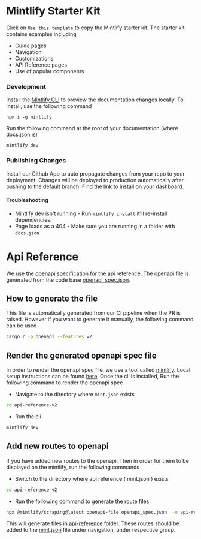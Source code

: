 # Mintlify Starter Kit

Click on `Use this template` to copy the Mintlify starter kit. The starter kit contains examples including

- Guide pages
- Navigation
- Customizations
- API Reference pages
- Use of popular components

### Development

Install the [Mintlify CLI](https://www.npmjs.com/package/mintlify) to preview the documentation changes locally. To install, use the following command

```
npm i -g mintlify
```

Run the following command at the root of your documentation (where docs.json is)

```
mintlify dev
```

### Publishing Changes

Install our Github App to auto propagate changes from your repo to your deployment. Changes will be deployed to production automatically after pushing to the default branch. Find the link to install on your dashboard. 

#### Troubleshooting

- Mintlify dev isn't running - Run `mintlify install` it'll re-install dependencies.
- Page loads as a 404 - Make sure you are running in a folder with `docs.json`

# Api Reference

We use the [openapi specification](https://swagger.io/specification) for the api reference. The openapi file is generated from the code base [openapi_spec.json](openapi_spec.json).

## How to generate the file

This file is automatically generated from our CI pipeline when the PR is raised. However if you want to generate it manually, the following command can be used

```bash
cargo r -p openapi --features v2
```

## Render the generated openapi spec file

In order to render the openapi spec file, we use a tool called [mintlify](https://mintlify.com/). Local setup instructions can be found [here](https://mintlify.com/docs/development#development). Once the cli is installed, Run the following command to render the openapi spec

- Navigate to the directory where `mint.json` exists

```bash
cd api-reference-v2
```

- Run the cli

```bash
mintlify dev
```

## Add new routes to openapi

If you have added new routes to the openapi. Then in order for them to be displayed on the mintlify, run the following commands

- Switch to the directory where api reference ( mint.json ) exists

```bash
cd api-reference-v2
```

- Run the following command to generate the route files

```bash
npx @mintlify/scraping@latest openapi-file openapi_spec.json  -o api-reference
```

This will generate files in [api-reference](api-reference) folder. These routes should be added to the [mint.json](mint.json) file under navigation, under respective group.

